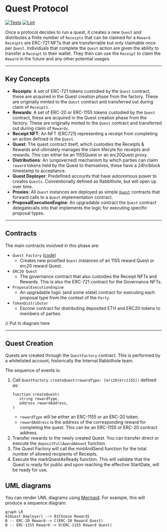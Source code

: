 # Quest Protocol
[![Tests](https://github.com/rabbitholegg/quest-protocol/workflows/Tests/badge.svg)](https://github.com/rabbitholegg/quest-protocol/actions?query=workflow%3ATests)
[![Lint](https://github.com/rabbitholegg/quest-protocol/workflows/Lint/badge.svg)](https://github.com/rabbitholegg/quest-protocol/actions?query=workflow%3ALint)


Once a protocol decides to run a quest, it creates a new `Quest` and distributes a finite number of `Receipts` that can be claimed for a `Reward`. `Receipts` are ERC-721 NFTs that are transferrable but only claimable once per `Quest`. Individuals that complete the `Quest` action are given the abliity to transfer a `Receipt` to their wallet. They then can use the `Receipt` to claim the `Reward` in the future and any other potential usages.

---

## Key Concepts

- **Receipts**: A set of ERC-721 tokens custodied by the `Quest` contract, these are acquired in the Quest creation phase from the factory. These are originally minted to the `Quest` contract and transferred out during claim of `Receipts`.
- **Rewards**: A set of ERC-20 or ERC-1155 tokens custodied by the `Quest` contract, these are acquired in the Quest creation phase from the factory. These are originally minted to the `Quest` contract and transferred out during claim of `Rewards`.
- **Receipt NFT**: An NFT (ERC721) representing a receipt from completing an action defined in the `Quest`.
- **Quest**: The quest contract itself, which custodies the Receipts & Rewards and ultimately manages the claim lifecyle for receipts and rewards. This can either be an 1155Quest or an erc20Quest proxy.
- **Distributions**: An (ungoverned) mechanism by which parties can claim `reward` tokens held by the Quest to themselves, these have a 24hr/block timestamp to acceptance.
- **Quest Deployer**: Predefined accounts that have autonomous power to creates `Quests`. Conventionally defined as Rabbithole, but will open up over time.
- **Proxies**: All `Quest` instances are deployed as simple [`Quest`](../contracts/utils/Proxy.sol) contracts that forward calls to a `Quest` implementation contract.
- **ProposalExecutionEngine**: An upgradable contract the `Quest` contract delegatecalls into that implements the logic for executing specific proposal types.

---

## Contracts

The main contracts involved in this phase are:

- `Quest Factory` ([code](../contracts/quests/QuestFactory.sol))
  - Creates new proxified `Quest` instances of an 1155 reward Quest or erc20 reward Quest.
- `ERC20 Quest` 
  - The governance contract that also custodies the Receipt NFTs and Rewards. This is also the ERC-721 contract for the Governance NFTs.
- `ProposalExecutionEngine` 
  - An upgradable logic (and some state) contract for executing each proposal type from the context of the `Party`.
- `TokenDistributor` 
  - Escrow contract for distributing deposited ETH and ERC20 tokens to members of parties.

// Put In diagram here

---

## Quest Creation

Quests are created through the `QuestFactory` contract. This is performed
by a whitelisted account, historically the Internal Rabbithole team.

The sequence of events is:
1. Call `QuestFactory.createQuest(rewardType: [erc20|erc1155])` defined as:
   ```solidity
   function createQuest(
      string rewardType,
      address rewardAddress,
   )
   ```
   - `rewardType` will be either an ERC-1155 or an ERC-20 token.
   - `rewardAddress` is the address of the corresponding reward for completing the quest. This can be an ERC-1155 or ERC-20 contract address.
2. Transfer rewards to the newly created Quest. You can transfer direct or execute the `depositFullAwardAmount` function.
3. The Quest Factory will call the mintAndSend function for the total number of allowed recipients of Receipts.
4. Execute the markQuestAsReady function. This will validate that the Quest is ready for public and upon reaching the effective StartDate, will be ready for use.

## UML diagrams

You can render UML diagrams using [Mermaid](https://mermaidjs.github.io/). For example, this will produce a sequence diagram:

```mermaid
graph LR
A[Quest Deployer] --> B{Choose Reward}
B -- ERC-20 Reward--> C(ERC-20 Reward Quest)
B -- ERC-1155 Reward--> D(ERC-1155 Reward Quest)
```
